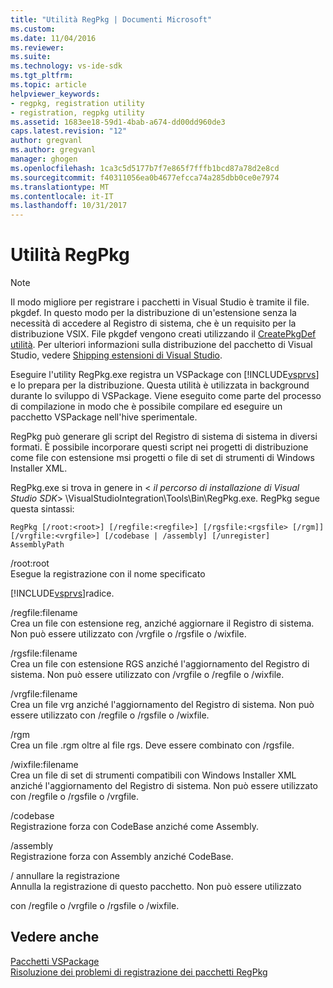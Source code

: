 ```yaml
---
title: "Utilità RegPkg | Documenti Microsoft"
ms.custom: 
ms.date: 11/04/2016
ms.reviewer: 
ms.suite: 
ms.technology: vs-ide-sdk
ms.tgt_pltfrm: 
ms.topic: article
helpviewer_keywords:
- regpkg, registration utility
- registration, regpkg utility
ms.assetid: 1683ee18-59d1-4bab-a674-dd00dd960de3
caps.latest.revision: "12"
author: gregvanl
ms.author: gregvanl
manager: ghogen
ms.openlocfilehash: 1ca3c5d5177b7f7e865f7fffb1bcd87a78d2e8cd
ms.sourcegitcommit: f40311056ea0b4677efcca74a285dbb0ce0e7974
ms.translationtype: MT
ms.contentlocale: it-IT
ms.lasthandoff: 10/31/2017
---
```

# <a name="regpkg-utility"></a>Utilità RegPkg
> [!NOTE]
>  Il modo migliore per registrare i pacchetti in Visual Studio è tramite il file. pkgdef. In questo modo per la distribuzione di un'estensione senza la necessità di accedere al Registro di sistema, che è un requisito per la distribuzione VSIX. File pkgdef vengono creati utilizzando il [CreatePkgDef utilità](../../extensibility/internals/createpkgdef-utility.md). Per ulteriori informazioni sulla distribuzione del pacchetto di Visual Studio, vedere [Shipping estensioni di Visual Studio](../../extensibility/shipping-visual-studio-extensions.md).  
  
 Eseguire l'utility RegPkg.exe registra un VSPackage con [!INCLUDE[vsprvs](../../code-quality/includes/vsprvs_md.md)] e lo prepara per la distribuzione. Questa utilità è utilizzata in background durante lo sviluppo di VSPackage. Viene eseguito come parte del processo di compilazione in modo che è possibile compilare ed eseguire un pacchetto VSPackage nell'hive sperimentale.  
  
 RegPkg può generare gli script del Registro di sistema di sistema in diversi formati. È possibile incorporare questi script nei progetti di distribuzione come file con estensione msi progetti o file di set di strumenti di Windows Installer XML.  
  
 RegPkg.exe si trova in genere in \< *il percorso di installazione di Visual Studio SDK*> \VisualStudioIntegration\Tools\Bin\RegPkg.exe. RegPkg segue questa sintassi:  
  
```  
RegPkg [/root:<root>] [/regfile:<regfile>] [/rgsfile:<rgsfile> [/rgm]] [/vrgfile:<vrgfile>] [/codebase | /assembly] [/unregister] AssemblyPath  
```  
  
 /root:root  
 Esegue la registrazione con il nome specificato  
  
 [!INCLUDE[vsprvs](../../code-quality/includes/vsprvs_md.md)]radice.  
  
 /regfile:filename  
 Crea un file con estensione reg, anziché aggiornare il Registro di sistema.  Non può essere utilizzato con /vrgfile o /rgsfile o /wixfile.  
  
 /rgsfile:filename  
 Crea un file con estensione RGS anziché l'aggiornamento del Registro di sistema.  Non può essere utilizzato con /vrgfile o /regfile o /wixfile.  
  
 /vrgfile:filename  
 Crea un file vrg anziché l'aggiornamento del Registro di sistema.  Non può essere utilizzato con /regfile o /rgsfile o /wixfile.  
  
 /rgm  
 Crea un file .rgm oltre al file rgs.  Deve essere combinato con /rgsfile.  
  
 /wixfile:filename  
 Crea un file di set di strumenti compatibili con Windows Installer XML anziché l'aggiornamento del Registro di sistema.  Non può essere utilizzato con /regfile o /rgsfile o /vrgfile.  
  
 /codebase  
 Registrazione forza con CodeBase anziché come Assembly.  
  
 /assembly  
 Registrazione forza con Assembly anziché CodeBase.  
  
 / annullare la registrazione  
 Annulla la registrazione di questo pacchetto.  Non può essere utilizzato  
  
 con /regfile o /vrgfile o /rgsfile o /wixfile.  
  
## <a name="see-also"></a>Vedere anche  
 [Pacchetti VSPackage](../../extensibility/internals/vspackages.md)  
 [Risoluzione dei problemi di registrazione dei pacchetti RegPkg](../../extensibility/internals/troubleshooting-regpkg-package-registration.md)